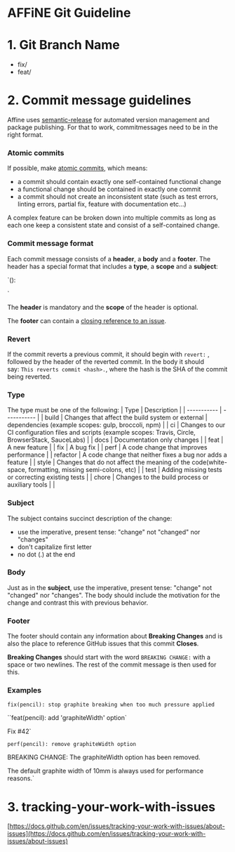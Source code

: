 # AFFiNE Git Guideline

# 1. Git Branch Name

-   fix/
-   feat/

# 2. **Commit message guidelines**

Affine uses [semantic-release](https://github.com/semantic-release/semantic-release) for automated version management and package publishing. For that to work, commitmessages need to be in the right format.

### **Atomic commits**

If possible, make [atomic commits](https://en.wikipedia.org/wiki/Atomic_commit), which means:

-   a commit should contain exactly one self-contained functional change
-   a functional change should be contained in exactly one commit
-   a commit should not create an inconsistent state (such as test errors, linting errors, partial fix, feature with documentation etc...)

A complex feature can be broken down into multiple commits as long as each one keep a consistent state and consist of a self-contained change.

### **Commit message format**

Each commit message consists of a **header**, a **body** and a **footer**. The header has a special format that includes a **type**, a **scope** and a **subject**:

`<type>(<scope>): <subject>
<BLANK LINE>

<body>
<BLANK LINE>
<footer>`

The **header** is mandatory and the **scope** of the header is optional.

The **footer** can contain a [closing reference to an issue](https://help.github.com/articles/closing-issues-via-commit-messages).

### **Revert**

If the commit reverts a previous commit, it should begin with `revert:` , followed by the header of the reverted commit. In the body it should say: `This reverts commit <hash>.`, where the hash is the SHA of the commit being reverted.

### **Type**

The type must be one of the following:
| Type | Description |
| ----------- | ----------- |
| build | Changes that affect the build system or external | dependencies (example scopes: gulp, broccoli, npm) |
| ci | Changes to our CI configuration files and scripts (example scopes: Travis, Circle, BrowserStack, SauceLabs) |
| docs | Documentation only changes |
| feat | A new feature |
| fix | A bug fix |
| perf | A code change that improves performance |
| refactor | A code change that neither fixes a bug nor adds a feature |
| style | Changes that do not affect the meaning of the code(white-space, formatting, missing semi-colons, etc) |
| test | Adding missing tests or correcting existing tests |
| chore | Changes to the build process or auxiliary tools | |

### **Subject**

The subject contains succinct description of the change:

-   use the imperative, present tense: "change" not "changed" nor "changes"
-   don't capitalize first letter
-   no dot (.) at the end

### **Body**

Just as in the **subject**, use the imperative, present tense: "change" not "changed" nor "changes". The body should include the motivation for the change and contrast this with previous behavior.

### **Footer**

The footer should contain any information about **Breaking Changes** and is also the place to reference GitHub issues that this commit **Closes**.

**Breaking Changes** should start with the word `BREAKING CHANGE:` with a space or two newlines. The rest of the commit message is then used for this.

### **Examples**

`fix(pencil): stop graphite breaking when too much pressure applied`

``feat(pencil): add 'graphiteWidth' option`

Fix #42`

`perf(pencil): remove graphiteWidth option`

BREAKING CHANGE: The graphiteWidth option has been removed.

The default graphite width of 10mm is always used for performance reasons.`

# 3. tracking-your-work-with-issues

[https://docs.github.com/en/issues/tracking-your-work-with-issues/about-issues](https://docs.github.com/en/issues/tracking-your-work-with-issues/about-issues)

